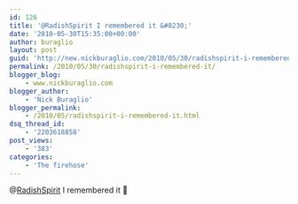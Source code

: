```yaml
---
id: 126
title: '@RadishSpirit I remembered it &#8230;'
date: '2010-05-30T15:35:00+00:00'
author: buraglio
layout: post
guid: 'http://new.nickburaglio.com/2010/05/30/radishspirit-i-remembered-it/'
permalink: /2010/05/30/radishspirit-i-remembered-it/
blogger_blog:
    - www.nickburaglio.com
blogger_author:
    - 'Nick Buraglio'
blogger_permalink:
    - /2010/05/radishspirit-i-remembered-it.html
dsq_thread_id:
    - '2203618858'
post_views:
    - '383'
categories:
    - 'The firehose'
---
```


@[RadishSpirit](http://twitter.com/RadishSpirit) I remembered it 🙂